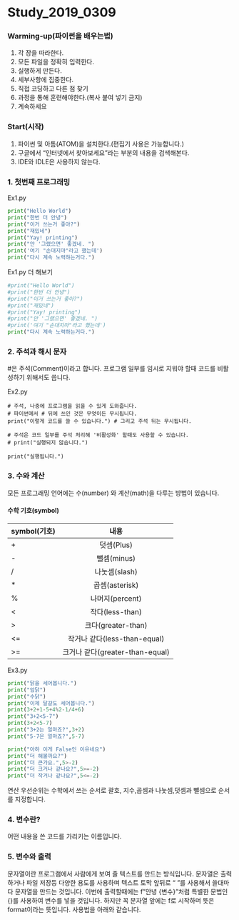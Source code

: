 # Study_2019_0309

### Warming-up(파이썬을 배우는법)

1) 각 장을 따라한다.
2) 모든 파일을 정확히 입력한다.
3) 실행하게 만든다.
4) 세부사항에 집중한다.
5) 직접 코딩하고 다른 점 찾기
6) 과정을 통해 훈련해야한다.(복사 붙여 넣기 금지)
7) 계속하세요

### Start(시작)
1) 파이썬 및 아톰(ATOM)을 설치한다.(편집기 사용은 가능합니다.)
2) 구글에서 “인터넷에서 찾아보세요”라는 부분의 내용을 검색해본다.
3) IDE와 IDLE은 사용하지 않는다.

### 1. 첫번째 프로그래밍
Ex1.py
~~~python
print("Hello World")
print("한번 더 안녕")
print("이거 쓰는거 좋아?")
print("재밌네")
print("Yay! printing")
print("안 '그랬으면' 좋겠네. ")
print('여기 "손대지마"라고 했는데')
print("다시 계속 노력하는거다.")
~~~
Ex1.py 더 해보기
~~~python
#print("Hello World")
#print("한번 더 안녕")
#print("이거 쓰는거 좋아?")
#print("재밌네")
#print("Yay! printing")
#print("안 '그랬으면' 좋겠네. ")
#print('여기 "손대지마"라고 했는데')
print("다시 계속 노력하는거다.")
~~~

### 2. 주석과 해시 문자
#은 주석(Comment)이라고 합니다.
프로그램 일부를 임시로 지워야 할때 코드를 비활성하기 위해서도 씁니다.

Ex2.py
~~~
# 주석, 나중에 프로그램을 읽을 수 있게 도와줍니다.
# 파이썬에서 # 뒤에 쓰인 것은 무엇이든 무시됩니다.
print("이렇게 코드를 쓸 수 있습니다.") # 그리고 주석 뒤는 무시됩니다.

# 주석은 코드 일부를 주석 처리해 '비활성화' 할때도 사용할 수 있습니다.
# print("실행되지 않습니다.")

print("실행됩니다.")
~~~

### 3. 수와 계산
모든 프로그래밍 언어에는 수(number) 와 계산(math)을 다루는 방법이 있습니다.

#### 수학 기호(symbol)


| symbol(기호) | 내용 |
| :-------- | :--------: | 
| + | 덧셈(Plus) | 
| - | 뺄셈(minus) | 
| / | 나눗셈(slash) | 
| * | 곱셈(asterisk) | 
| % | 나머지(percent) | 
| < | 작다(less-than) | 
| > | 크다(greater-than) | 
| <= | 작거나 같다(less-than-equal) | 
| >= | 크거나 같다(greater-than-equal)

Ex3.py
~~~Python
print("닭을 세어봅니다.")
print("암닭")
print("수닭")
print("이제 달걀도 세어봅니다.")
print(3+2+1-5+4%2-1/4+6)
print("3+2<5-7")
print(3+2<5-7)
print("3+2는 얼마죠?",3+2)
print("5-7은 얼마죠?",5-7)

print("아하 이게 False인 이유네요")
print("더 해볼까요?")
print("더 큰가요.",5>-2)
print("더 크거나 같나요?",5>=-2)
print("더 작거나 같나요?",5<=-2)
~~~
연산 우선순위는 수학에서 쓰는 순서로 괄호, 지수,곱셈과 나눗셈,덧셈과 뺄셈으로 순서를 지정합니다.

### 4. 변수란?
어떤 내용을 쓴 코드를 가리키는 이름입니다.


### 5. 변수와 출력
문자열이란 프로그램에서 사람에게 보여 줄 텍스트를 만드는 방식입니다.
문자열은 출력하거나 파일 저장등 다양한 용도를 사용하며 텍스트 
토막 앞뒤로 “ ”를 사용해서 쓸대마다 문자열을 만드는 것입니다.
이번에 출력할때에는 f”안녕 {변수}”처럼 특별한 문법인 {}를 
사용하여 변수를 넣을 것입니다. 하지만 꼭 문자열 앞에는 f로 
시작하며 뜻은 format이라는 뜻입니다. 
사용법을 아래와 같습니다.


